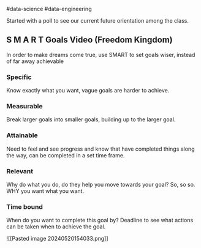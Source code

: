#data-science #data-engineering 

Started with a poll to see our current future orientation among the class.

## S M A R T  Goals Video (Freedom Kingdom)

In order to make dreams come true, use SMART to set goals wiser, instead of far away achievable

### Specific

Know exactly what you want, vague goals are harder to achieve.

### Measurable

Break larger goals into smaller goals, building up to the larger goal.

### Attainable

Need to feel and see progress and know that have completed things along the way, can be completed in a set time frame.

### Relevant

Why do what you do, do they help you move towards your goal? So, so so. WHY you want what you want.

### Time bound

When do you want to complete this goal by? Deadline to see what actions can be taken when to achieve the goal.


![[Pasted image 20240520154033.png]]